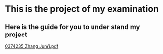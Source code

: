 # This is the project of my examination 

## Here is the guide for you to under stand my project
[0374235_Zhang JunYi.pdf](https://github.com/user-attachments/files/20856450/0374235_Zhang.JunYi.pdf)
